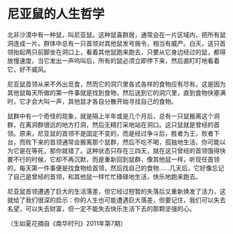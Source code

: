 # 尼亚鼠的人生哲学

北非沙漠中有一种鼠，叫尼亚鼠。这种鼠喜群居，通常会在一片区域内，把所有鼠洞连成一片。群体中总有一只首领对其他鼠发号施令，相当有威严。白天，这只首领抬起两只前脚坐在洞口上，看着其他鼠跑来跑去，只要从它身边经过的鼠，都得放慢速度，当它发出一声呜叫后，所有的鼠必须立即停下来，然后直盯盯地看着它，好不威风。 

尼亚鼠首领从来不外出觅食，然而它的洞穴里各式各样的食物应有尽有。这是因为其他鼠每天所做的第一件事就是找到食物，然后送到它的洞穴里，直到食物快塞满时，它才会大叫一声，其他鼠才各自分散开始寻找自己的食物。 

鼠群中有一个奇怪的现象，就是隔上半年或是几个月后，总有一只鼠搬离这个洞群，在离洞群很远的地方打洞，然后无精打采地站在洞口。这只鼠就是曾经的首领。原来，尼亚鼠的首领不是固定不变的，而是经过争斗后，胜者为王，败者下台，而败下来的首领通常会搬离那个鼠群，然后不吃不喝，孤独地生活。你可能以为它是在等死，那你就错了。这种状态只存在三四天，就在这只曾经的首领饿得快要不行的时候，它却不再沉默，而是重新回到鼠群，像其他鼠一样，听现任首领的，每天第一件事便是找食物给首领，然后找自己的食物……几天后，它好像忘记了自己是曾经的首领，和其他鼠一样忙忙碌碌地生活，快乐地跑来跑去。 

尼亚鼠首领遭遇了巨大的生活落差，但它经过短暂的失落后又重新焕发了活力，这就给了我们很深的启示：你的人生也可能遭遇巨大落差，但要记住，我们可以失去名望，可以失去财富，但一定不能失去快乐生活下去的那颗坚强的心。 

（生如夏花摘自《南华时刊》2011年第7期）